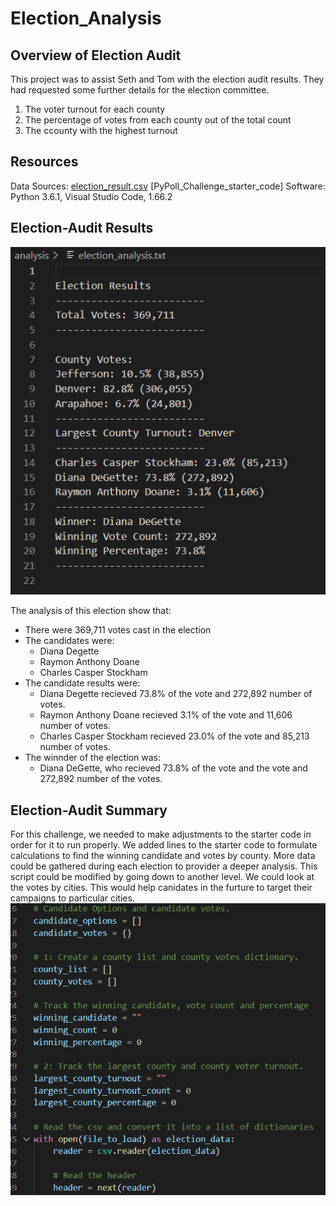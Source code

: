 # Election_Analysis


## Overview of Election Audit

This project was to assist Seth and Tom with the election audit results. They had requested some further details for the election committee.
  1) The voter turnout for each county
  2) The percentage of votes from each county out of the total count
  3) The ccounty with the highest turnout

## Resources

Data Sources: [election_result.csv](https://github.com/LindsayTeeters/Week-3-Python/blob/main/Resources/election_results.csv)
              [PyPoll_Challenge_starter_code]
Software: Python 3.6.1, Visual Studio Code, 1.66.2

## Election-Audit Results

![This is an image](https://github.com/LindsayTeeters/Week-3-Python/blob/main/Resources/Election_Results.txt.png?raw=true)

The analysis of this election show that:
- There were 369,711 votes cast in the election
- The candidates were:
  - Diana Degette
  - Raymon Anthony Doane
  - Charles Casper Stockham
- The candidate results were:
  - Diana Degette recieved 73.8% of the vote and 272,892 number of votes.
  - Raymon Anthony Doane recieved 3.1% of the vote and 11,606 number of votes.
  - Charles Casper Stockham recieved 23.0% of the vote and 85,213 number of votes.
- The winnder of the election was:
  - Diana DeGette, who recieved 73.8% of the vote and the vote and 272,892 number of the votes.

## Election-Audit Summary

For this challenge, we needed to make adjustments to the starter code in order for it to run properly. We added lines to the starter code to formulate calculations to find the winning candidate and votes by county. More data could be gathered during each election to provider a deeper analysis. This script could be modified by going down to another level. We could look at the votes by cities. This would help canidates in the furture to target their campaigns to particular cities.
![Image](https://github.com/LindsayTeeters/Week-3-Python/blob/main/Resources/Additional/Code%20Screenshot%201.png)
  

